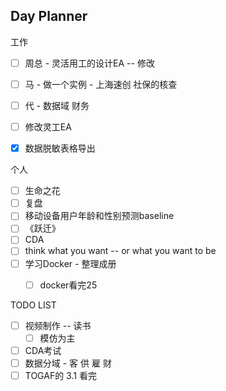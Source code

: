## Day Planner

工作
- [ ] 周总 - 灵活用工的设计EA -- 修改
- [ ] 马 - 做一个实例 - 上海速创 社保的核查 
- [ ] 代 - 数据域 财务
- [ ] 修改灵工EA
- [x] 数据脱敏表格导出


个人
- [ ]  生命之花 
- [ ]  复盘
- [ ]  移动设备用户年龄和性别预测baseline
- [ ] 《跃迁》
- [ ] CDA
- [ ] think what you want -- or what you want to be
- [ ] 学习Docker - 整理成册
	- [ ] docker看完25



TODO LIST
- [ ]  视频制作 -- 读书
	- [ ]  模仿为主
- [ ]  CDA考试
- [ ]  数据分域 - 客 供 雇 财
- [ ]  TOGAF的 3.1 看完